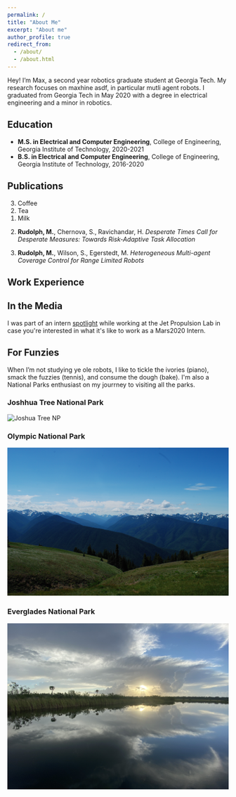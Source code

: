 ```yaml
---
permalink: /
title: "About Me"
excerpt: "About me"
author_profile: true
redirect_from: 
  - /about/
  - /about.html
---
```


Hey! I’m Max, a second year robotics graduate student at Georgia Tech. My research focuses on maxhine asdf, in particular mutli agent robots. I graduated from Georgia Tech in May 2020 with a degree in electrical engineering and a minor in robotics. 

## Education
- **M.S. in Electrical and Computer Engineering**, College of Engineering, Georgia Institute of Technology, 2020-2021
- **B.S. in Electrical and Computer Engineering**, College of Engineering, Georgia Institute of Technology, 2016-2020

## Publications

<ol reversed>
  <li>Coffee</li>
  <li>Tea</li>
  <li>Milk</li>
</ol>

2. **Rudolph, M.**, Chernova, S., Ravichandar, H. *Desperate Times Call for Desperate Measures: Towards Risk-Adaptive Task Allocation*

1. **Rudolph, M.**, Wilson, S., Egerstedt, M. *Heterogeneous Multi-agent Coverage Control for Range Limited Robots*

## Work Experience


## In the Media

I was part of an intern [spotlight](https://www.jpl.nasa.gov/edu/news/2020/1/9/intern-turns-head-on-nasas-next-mars-rover/) while working at the Jet Propulsion Lab in case you're interested in what it's like to work as a Mars2020 Intern.

## For Funzies
When I’m not studying ye ole robots, I like to tickle the ivories (piano), smack the fuzzies (tennis), and consume the dough (bake). I'm also a National Parks enthusiast on my jourrney to visiting all the parks. 

### Joshhua Tree National Park
![Joshua Tree NP](/images/joshtree.png)

### Olympic National Park
![Olympic NP](/images/olympic.png)

### Everglades National Park
![Everglades NP](/images/everglades.png)
